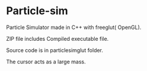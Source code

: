 # Particle-sim

Particle Simulator made in C++ with freeglut( OpenGL).

ZIP file includes Compiled executable file.

Source code is in particlesimglut folder.

The cursor acts as a large mass.
